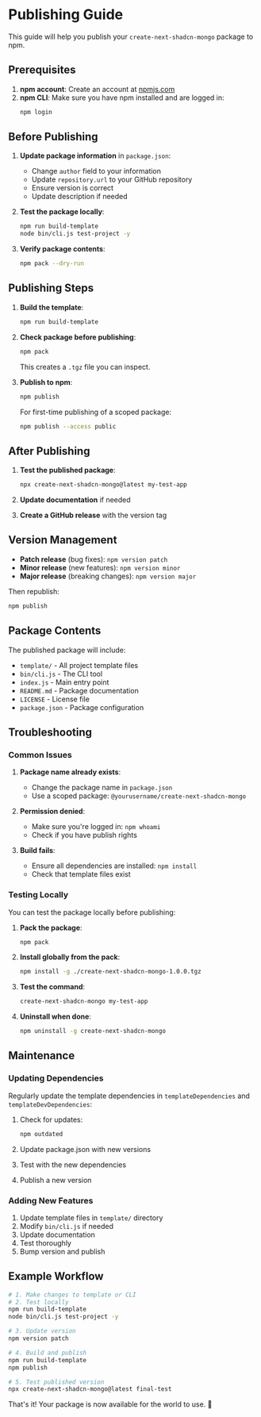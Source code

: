 # Publishing Guide

This guide will help you publish your `create-next-shadcn-mongo` package to npm.

## Prerequisites

1. **npm account**: Create an account at [npmjs.com](https://www.npmjs.com/)
2. **npm CLI**: Make sure you have npm installed and are logged in:
   ```bash
   npm login
   ```

## Before Publishing

1. **Update package information** in `package.json`:
   - Change `author` field to your information
   - Update `repository.url` to your GitHub repository
   - Ensure version is correct
   - Update description if needed

2. **Test the package locally**:
   ```bash
   npm run build-template
   node bin/cli.js test-project -y
   ```

3. **Verify package contents**:
   ```bash
   npm pack --dry-run
   ```

## Publishing Steps

1. **Build the template**:
   ```bash
   npm run build-template
   ```

2. **Check package before publishing**:
   ```bash
   npm pack
   ```
   This creates a `.tgz` file you can inspect.

3. **Publish to npm**:
   ```bash
   npm publish
   ```

   For first-time publishing of a scoped package:
   ```bash
   npm publish --access public
   ```

## After Publishing

1. **Test the published package**:
   ```bash
   npx create-next-shadcn-mongo@latest my-test-app
   ```

2. **Update documentation** if needed

3. **Create a GitHub release** with the version tag

## Version Management

- **Patch release** (bug fixes): `npm version patch`
- **Minor release** (new features): `npm version minor`
- **Major release** (breaking changes): `npm version major`

Then republish:
```bash
npm publish
```

## Package Contents

The published package will include:
- `template/` - All project template files
- `bin/cli.js` - The CLI tool
- `index.js` - Main entry point
- `README.md` - Package documentation
- `LICENSE` - License file
- `package.json` - Package configuration

## Troubleshooting

### Common Issues

1. **Package name already exists**:
   - Change the package name in `package.json`
   - Use a scoped package: `@yourusername/create-next-shadcn-mongo`

2. **Permission denied**:
   - Make sure you're logged in: `npm whoami`
   - Check if you have publish rights

3. **Build fails**:
   - Ensure all dependencies are installed: `npm install`
   - Check that template files exist

### Testing Locally

You can test the package locally before publishing:

1. **Pack the package**:
   ```bash
   npm pack
   ```

2. **Install globally from the pack**:
   ```bash
   npm install -g ./create-next-shadcn-mongo-1.0.0.tgz
   ```

3. **Test the command**:
   ```bash
   create-next-shadcn-mongo my-test-app
   ```

4. **Uninstall when done**:
   ```bash
   npm uninstall -g create-next-shadcn-mongo
   ```

## Maintenance

### Updating Dependencies

Regularly update the template dependencies in `templateDependencies` and `templateDevDependencies`:

1. Check for updates:
   ```bash
   npm outdated
   ```

2. Update package.json with new versions

3. Test with the new dependencies

4. Publish a new version

### Adding New Features

1. Update template files in `template/` directory
2. Modify `bin/cli.js` if needed
3. Update documentation
4. Test thoroughly
5. Bump version and publish

## Example Workflow

```bash
# 1. Make changes to template or CLI
# 2. Test locally
npm run build-template
node bin/cli.js test-project -y

# 3. Update version
npm version patch

# 4. Build and publish
npm run build-template
npm publish

# 5. Test published version
npx create-next-shadcn-mongo@latest final-test
```

That's it! Your package is now available for the world to use. 🎉

